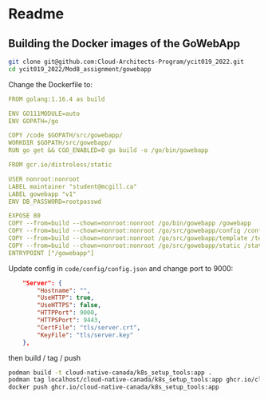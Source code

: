 # Readme

## Building the Docker images of the GoWebApp

```bash
git clone git@github.com:Cloud-Architects-Program/ycit019_2022.git
cd ycit019_2022/Mod8_assignment/gowebapp
```

Change the Dockerfile to:

```yaml
FROM golang:1.16.4 as build

ENV GO111MODULE=auto
ENV GOPATH=/go

COPY /code $GOPATH/src/gowebapp/
WORKDIR $GOPATH/src/gowebapp/
RUN go get && CGO_ENABLED=0 go build -o /go/bin/gowebapp

FROM gcr.io/distroless/static

USER nonroot:nonroot
LABEL maintainer "student@mcgill.ca"
LABEL gowebapp "v1"
ENV DB_PASSWORD=rootpasswd

EXPOSE 80
COPY --from=build --chown=nonroot:nonroot /go/bin/gowebapp /gowebapp
COPY --from=build --chown=nonroot:nonroot /go/src/gowebapp/config /config
COPY --from=build --chown=nonroot:nonroot /go/src/gowebapp/template /template
COPY --from=build --chown=nonroot:nonroot /go/src/gowebapp/static /static
ENTRYPOINT ["/gowebapp"]
```

Update config in `code/config/config.json` and change port to 9000:

```json
	"Server": {
		"Hostname": "",
		"UseHTTP": true,
		"UseHTTPS": false,
		"HTTPPort": 9000,
		"HTTPSPort": 9443,
		"CertFile": "tls/server.crt",
		"KeyFile": "tls/server.key"
	},
```

then build / tag / push

```bash
podman build -t cloud-native-canada/k8s_setup_tools:app .
podman tag localhost/cloud-native-canada/k8s_setup_tools:app ghcr.io/cloud-native-canada/k8s_setup_tools:app
docker push ghcr.io/cloud-native-canada/k8s_setup_tools:app
```
